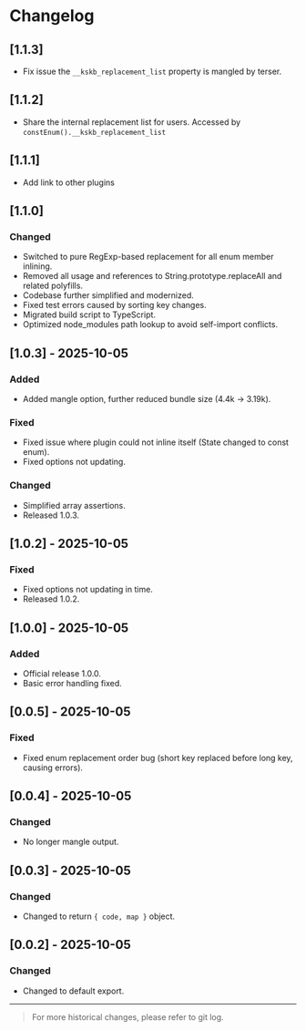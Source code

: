 # Changelog

## [1.1.3]

- Fix issue the `__kskb_replacement_list` property is mangled by terser.

## [1.1.2]

- Share the internal replacement list for users. Accessed by `constEnum().__kskb_replacement_list`

## [1.1.1]

- Add link to other plugins

## [1.1.0]

### Changed

- Switched to pure RegExp-based replacement for all enum member inlining.
- Removed all usage and references to String.prototype.replaceAll and related polyfills.
- Codebase further simplified and modernized.
- Fixed test errors caused by sorting key changes.
- Migrated build script to TypeScript.
- Optimized node_modules path lookup to avoid self-import conflicts.

## [1.0.3] - 2025-10-05

### Added

- Added mangle option, further reduced bundle size (4.4k → 3.19k).

### Fixed

- Fixed issue where plugin could not inline itself (State changed to const enum).
- Fixed options not updating.

### Changed

- Simplified array assertions.
- Released 1.0.3.

## [1.0.2] - 2025-10-05

### Fixed

- Fixed options not updating in time.
- Released 1.0.2.

## [1.0.0] - 2025-10-05

### Added

- Official release 1.0.0.
- Basic error handling fixed.

## [0.0.5] - 2025-10-05

### Fixed

- Fixed enum replacement order bug (short key replaced before long key, causing errors).

## [0.0.4] - 2025-10-05

### Changed

- No longer mangle output.

## [0.0.3] - 2025-10-05

### Changed

- Changed to return `{ code, map }` object.

## [0.0.2] - 2025-10-05

### Changed

- Changed to default export.

---

> For more historical changes, please refer to git log.
